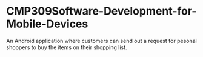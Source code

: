 # CMP309Software-Development-for-Mobile-Devices
 An Android application where customers can send out a request for pesonal shoppers to buy the items on their shopping list.
